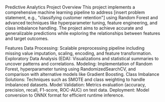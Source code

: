 Predictive Analytics Project
Overview
This project implements a comprehensive machine learning pipeline to address [insert problem statement, e.g., "classifying customer retention"] using Random Forest and advanced techniques like hyperparameter tuning, feature engineering, and class imbalance handling. The project aims to achieve accurate and generalizable predictions while exploring the relationships between features and target outcomes.

Features
Data Processing: Scalable preprocessing pipeline including missing value imputation, scaling, encoding, and feature transformation.
Exploratory Data Analysis (EDA): Visualizations and statistical summaries to uncover patterns and correlations.
Modeling: Implementation of Random Forest, hyperparameter tuning using RandomizedSearchCV, and comparison with alternative models like Gradient Boosting.
Class Imbalance Solutions: Techniques such as SMOTE and class weighting to handle imbalanced datasets.
Model Validation: Metrics evaluation (accuracy, precision, recall, F1-score, ROC-AUC) on test data.
Deployment: Model conversion to ONNX format for efficient runtime inference.
